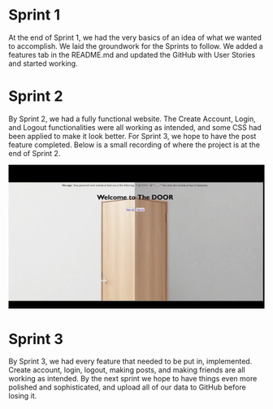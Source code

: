# Sprint 1

At the end of Sprint 1, we had the very basics of an idea of what we wanted to accomplish. We laid the groundwork for the Sprints to follow. We added a features tab in the README.md and updated the GitHub with User Stories and started working.


# Sprint 2

By Sprint 2, we had a fully functional website. The Create Account, Login, and Logout functionalities were all working as intended, and some CSS had been applied to make it look better. For Sprint 3, we hope to have the post feature completed.
Below is a small recording of where the project is at the end of Sprint 2.

![Sprint 2 Gif](https://github.com/Intro-to-SE-lab-Spring-22/Group-4/blob/main/resources/TheDOORsusiso.gif)


# Sprint 3

By Sprint 3, we had every feature that needed to be put in, implemented. Create account, login, logout, making posts, and making friends are all working as intended. By the next sprint we hope to have things even more polished and sophisticated, and upload all of our data to GitHub before losing it.
